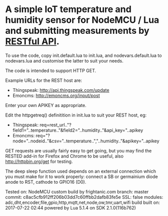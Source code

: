 # A simple IoT temperature and humidity sensor for NodeMCU / Lua and submitting measurements by [RESTful API](https://en.wikipedia.org/wiki/Representational_state_transfer).

To use the code, copy init.default.lua to init.lua, and nodevars.default.lua to nodevars.lua and customise the latter to suit your needs.

The code is intended to support HTTP GET.

Example URLs for the REST host are:
* Thingspeak: http://api.thingspeak.com/update
* Emoncms: http://emoncms.org/input/post

Enter your own APIKEY as appropriate.

Edit the httpgetreq() definitition in init.lua to suit your REST host, eg:
* Thingspeak: req=rest_url.."?field1="..temperature.."&field2="..humidity.."&api_key="..apikey
* Emoncms: req="?node="..nodeid.."&csv="..temperature..","..humidity.."&apikey="..apikey
 
GET requests are usually fairly easy to get going, but you may find the RESTED add-in for Firefox and Chrome to be useful, also http://httpbin.org/get for testing.

The deep sleep function used depends on an external connection which you must make for it to work properly: connect a SB or germainium diode anode to RST, cathode to GPIO16 (D0).
 
Tested on:
NodeMCU custom build by frightanic.com
	branch: master
	commit: c8ac5cfb912ff206b03dd7c60ffbb2dafb83fe5e
	SSL: false
	modules: adc,dht,encoder,file,gpio,http,mqtt,net,node,ow,tmr,uart,wifi
 build 	built on: 2017-07-22 02:44
 powered by Lua 5.1.4 on SDK 2.1.0(116b762)

